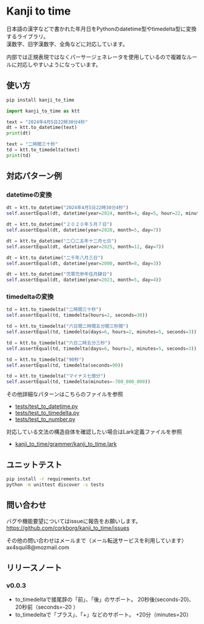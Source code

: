 # Kanji to time

日本語の漢字などで書かれた年月日をPythonのdatetime型やtimedelta型に変換するライブラリ。<br>
漢数字、旧字漢数字、全角などに対応しています。

内部では正規表現ではなくパーサージェネレータを使用しているので複雑なルールに対応しやすいようになっています。

## 使い方

```bash
pip install kanji_to_time
```

```python
import kanji_to_time as ktt

text = "2024年4月5日22時30分4秒"
dt = ktt.to_datetime(text)
print(dt)

text = "二時間三十秒"
td = ktt.to_timedelta(text)
print(td)
```

## 対応パターン例

### datetimeの変換

```python
dt = ktt.to_datetime("2024年4月5日22時30分4秒")
self.assertEqual(dt, datetime(year=2024, month=4, day=5, hour=22, minute=30, second=4))

dt = ktt.to_datetime("２０２０年５月７日")
self.assertEqual(dt, datetime(year=2020, month=5, day=7))

dt = ktt.to_datetime("二〇二五年十二月七日")
self.assertEqual(dt, datetime(year=2025, month=12, day=7))

dt = ktt.to_datetime("二千年八月三日")
self.assertEqual(dt, datetime(year=2000, month=8, day=3))

dt = ktt.to_datetime("弐零弐参年伍月肆日")
self.assertEqual(dt, datetime(year=2023, month=5, day=4))
```

### timedeltaの変換

```python
td = ktt.to_timedelta("二時間三十秒")
self.assertEqual(td, timedelta(hours=2, seconds=30))

td = ktt.to_timedelta("六日間二時間五分間三秒間")
self.assertEqual(td, timedelta(days=6, hours=2, minutes=5, seconds=3))

td = ktt.to_timedelta("六日二時五分三秒")
self.assertEqual(td, timedelta(days=6, hours=2, minutes=5, seconds=3))

td = ktt.to_timedelta("90秒")
self.assertEqual(td, timedelta(seconds=90))

td = ktt.to_timedelta("マイナス七億分")
self.assertEqual(td, timedelta(minutes=-700_000_000))
```

その他詳細なパターンはこちらのファイルを参照
* [tests/test_to_datetime.py](tests/test_to_datetime.py)
* [tests/test_to_timedelta.py](tests/test_to_timedelta.py)
* [tests/test_to_number.py](tests/test_to_number.py)

対応している文法の構造自体を確認したい場合はLark定義ファイルを参照
* [kanji_to_time/grammer/kanji_to_time.lark](kanji_to_time/grammer/kanji_to_time.lark)

## ユニットテスト

```bash
pip install -r requirements.txt
python -m unittest discover -s tests
```

## 問い合わせ

バグや機能要望についてはissueに報告をお願いします。<br/>
https://github.com/corkborg/kanji_to_time/issues

その他の問い合わせはメールまで（メール転送サービスを利用しています）<br/>
ax4squil8&#064;mozmail.com

## リリースノート

### v0.0.3

* to_timedeltaで接尾辞の「前」、「後」のサポート。 20秒後(seconds-20)、20秒前（seconds=-20 ）
* to_timedeltaで「プラス」、「+」などのサポート。 +20分（minutes=20）
